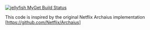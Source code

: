 [![jellyfish MyGet Build Status](https://www.myget.org/BuildSource/Badge/jellyfish?identifier=0d67b1f5-c274-4d93-a28e-ad4617ab3200)](https://www.myget.org/)

This code is inspired by the original Netflix Archaius implementation [https://github.com/Netflix/Archaius]

